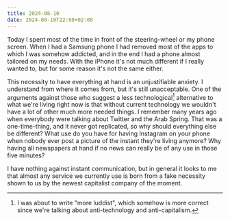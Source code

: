```yaml
---
title: 2024-08-10
date: 2024-08-10T22:08+02:00
---
```

Today I spent most of the time in front of the steering-wheel or my phone screen.  When I had a Samsung phone I had removed most of the apps to which I was somehow addicted, and in the end I had a phone almost tailored on my needs.  With the iPhone it's not much different if I really wanted to, but for some reason it's not the same either.

This necessity to have everything at hand is an unjustifiable anxiety.  I understand from where it comes from, but it's still unacceptable.  One of the arguments against those who suggest a less technological[^1] alternative to what we're living right now is that without current technology we wouldn't have a lot of other much more needed things.  I remember many years ago when everybody were talking about Twitter and the Arab Spring.  That was a one-time-thing, and it never got replicated, so why should everything else be different?  What use do you have for having Instagram on your phone when nobody ever post a picture of the instant they're living anymore?  Why having all newspapers at hand if no news can really be of any use in those five minutes?

I have nothing against instant communication, but in general it looks to me that almost any service we currently use is born from a fake necessity shown to us by the newest capitalist company of the moment.

[^1]: I was about to write "more luddist", which somehow is more correct since we're talking about anti-technology and anti-capitalism.

